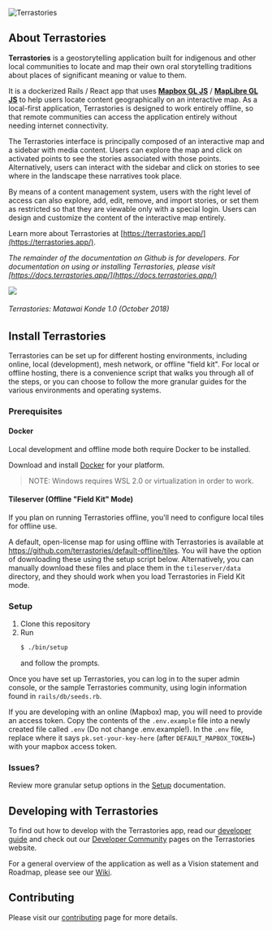 ![Terrastories](https://www.amazonteam.org/wp-content/uploads/2018/09/logo-1170x164.png)

## About Terrastories

**Terrastories** is a geostorytelling application built for indigenous and other local communities to locate and map their own oral storytelling traditions about places of significant meaning or value to them. 

It is a dockerized Rails / React app that uses [**Mapbox GL JS**](https://mapbox.com) / [**MapLibre GL JS**](https://maplibre.com/) to help users locate content geographically on an interactive map. As a local-first application, Terrastories is designed to work entirely offline, so that remote communities can access the application entirely without needing internet connectivity.

The Terrastories interface is principally composed of an interactive map and a sidebar with media content. Users can explore the map and click on activated points to see the stories associated with those points. Alternatively, users can interact with the sidebar and click on stories to see where in the landscape these narratives took place. 

By means of a content management system, users with the right level of access can also explore, add, edit, remove, and import stories, or set them as restricted so that they are viewable only with a special login. Users can design and customize the content of the interactive map entirely.

Learn more about Terrastories at [https://terrastories.app/](https://terrastories.app/). 

*The remainder of the documentation on Github is for developers. For documentation on using or installing Terrastories, please visit [https://docs.terrastories.app/](https://docs.terrastories.app/)*

![](documentation/terrastories.gif)
###### *Terrastories: Matawai Konde 1.0 (October 2018)*

## Install Terrastories

Terrastories can be set up for different hosting environments, including online, local (development), mesh network, or offline "field kit". For local or offline hosting, there is a convenience script that walks you through all of the steps, or you can choose to follow the more granular guides for the various environments and operating systems.

### Prerequisites

#### Docker
Local development and offline mode both require Docker to be installed.

Download and install [Docker](https://www.docker.com/products/docker-desktop/) for your platform.

> NOTE: Windows requires WSL 2.0 or virtualization in order to work.

#### Tileserver (Offline "Field Kit" Mode)

If you plan on running Terrastories offline, you'll need to configure local tiles for offline use.

A default, open-license map for using offline with Terrastories is available at https://github.com/terrastories/default-offline/tiles. You will have the option of downloading these using the setup script below. Alternatively, you can manually download these files and place them in the `tileserver/data` directory, and they should work when you load Terrastories in Field Kit mode.

### Setup

1. Clone this repository
1. Run
   ```sh
   $ ./bin/setup
   ```
   and follow the prompts.

Once you have set up Terrastories, you can log in to the super admin console, or the sample Terrastories community, using login information found in `rails/db/seeds.rb`.

If you are developing with an online (Mapbox) map, you will need to provide an access token. Copy the contents of the `.env.example` file into a newly created file called `.env` (Do not change .env.example!). In the `.env` file, replace where it says `pk.set-your-key-here` (after `DEFAULT_MAPBOX_TOKEN=`) with your mapbox access token. 

### Issues?

Review more granular setup options in the [Setup](documentation/SETUP-MAC.md) documentation.
## Developing with Terrastories

To find out how to develop with the Terrastories app, read our [developer guide](documentation/DEVELOPMENT.md) and check out our [Developer Community](https://terrastories.io/community/) pages on the Terrastories website.

For a general overview of the application as well as a Vision statement and Roadmap, please see our [Wiki](https://github.com/Terrastories/terrastories/wiki).

## Contributing

Please visit our [contributing](CONTRIBUTING.md) page for more details.